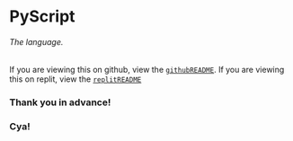 # PyScript
###### The language.


If you are viewing this on github, view the [`githubREADME`](https://github.com/PyScript-Language/PyScript-Compiler/blob/master/githubREADME.md). If you are viewing this on replit, view the [`replitREADME`](https://github.com/PyScript-Language/PyScript-Compiler/blob/master/replitREADME.md)

### Thank you in advance!
### Cya!